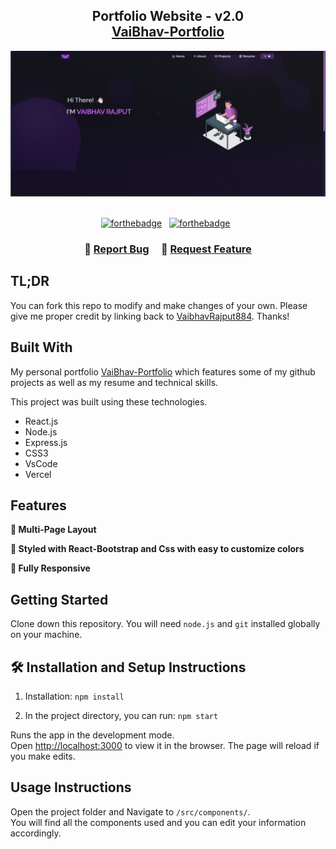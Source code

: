 <h2 align="center">
  Portfolio Website - v2.0<br/>
  <a href="https://vaibhavportfolio-tau.vercel.app/" target="_blank">VaiBhav-Portfolio</a>
</h2>
<div align="center">
  <img alt="Demo" src="./Images/readme-img.png" />
</div>

<br/>

<center>

[![forthebadge](https://forthebadge.com/images/badges/built-with-love.svg)](https://forthebadge.com) &nbsp;
[![forthebadge](https://forthebadge.com/images/badges/made-with-javascript.svg)](https://forthebadge.com) &nbsp;



</center>

<h3 align="center">
    🔹
    <a href="https://github.com/VaibhavRajput884/Portfolio/issues">Report Bug</a> &nbsp; &nbsp;
    🔹
    <a href="https://github.com/VaibhavRajput884/Portfolio/issues">Request Feature</a>
</h3>

## TL;DR

You can fork this repo to modify and make changes of your own. Please give me proper credit by linking back to [VaibhavRajput884](https://github.com/VaibhavRajput884/Portfolio). Thanks!

## Built With

My personal portfolio <a href="https://vaibhavportfolio-tau.vercel.app/" target="_blank">VaiBhav-Portfolio</a> which features some of my github projects as well as my resume and technical skills.<br/>

This project was built using these technologies.

- React.js
- Node.js
- Express.js
- CSS3
- VsCode
- Vercel

## Features

**📖 Multi-Page Layout**

**🎨 Styled with React-Bootstrap and Css with easy to customize colors**

**📱 Fully Responsive**

## Getting Started

Clone down this repository. You will need `node.js` and `git` installed globally on your machine.

## 🛠 Installation and Setup Instructions

1. Installation: `npm install`

2. In the project directory, you can run: `npm start`

Runs the app in the development mode.\
Open [http://localhost:3000](http://localhost:3000) to view it in the browser.
The page will reload if you make edits.

## Usage Instructions

Open the project folder and Navigate to `/src/components/`. <br/>
You will find all the components used and you can edit your information accordingly.



